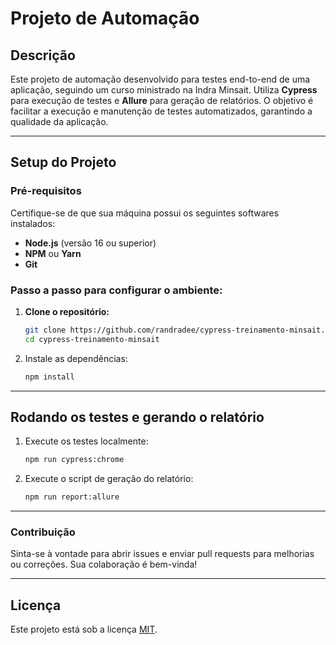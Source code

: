 # Projeto de Automação

## Descrição

Este projeto de automação desenvolvido para testes end-to-end de uma aplicação, seguindo um curso ministrado na Indra Minsait. Utiliza **Cypress** para execução de testes e **Allure** para geração de relatórios. O objetivo é facilitar a execução e manutenção de testes automatizados, garantindo a qualidade da aplicação.

---

## Setup do Projeto

### Pré-requisitos

Certifique-se de que sua máquina possui os seguintes softwares instalados:

- **Node.js** (versão 16 ou superior)
- **NPM** ou **Yarn**
- **Git**

### Passo a passo para configurar o ambiente:

1. **Clone o repositório:**

   ```bash
   git clone https://github.com/randradee/cypress-treinamento-minsait.git
   cd cypress-treinamento-minsait
   ```

2. Instale as dependências:

    ```bash
    npm install
    ```

---

## Rodando os testes e gerando o relatório

1. Execute os testes localmente:
   ```bash
   npm run cypress:chrome
   ```

2. Execute o script de geração do relatório:
   ```bash
   npm run report:allure
   ```

---

### Contribuição
Sinta-se à vontade para abrir issues e enviar pull requests para melhorias ou correções. Sua colaboração é bem-vinda!

---

## Licença

Este projeto está sob a licença [MIT](LICENSE).